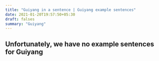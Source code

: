 ```yaml
---
title: "Guiyang in a sentence | Guiyang example sentences"
date: 2021-01-20T19:57:50+05:30
draft: falses
summary: "Guiyang"
---
```

## Unfortunately, we have no example sentences for Guiyang                 
